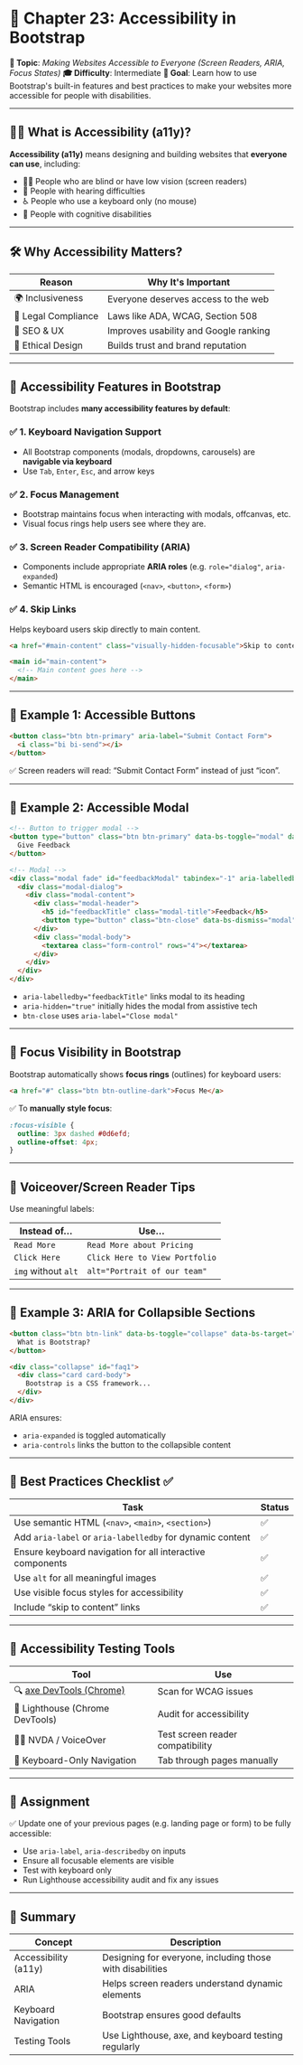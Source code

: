 # 📘 **Chapter 23: Accessibility in Bootstrap**

**🎯 Topic**: *Making Websites Accessible to Everyone (Screen Readers, ARIA, Focus States)*
**🎓 Difficulty**: Intermediate
**🎯 Goal**: Learn how to use Bootstrap's built-in features and best practices to make your websites more accessible for people with disabilities.

---

## 🧑‍🦯 What is Accessibility (a11y)?

**Accessibility (a11y)** means designing and building websites that **everyone can use**, including:

* 👨‍🦯 People who are blind or have low vision (screen readers)
* 🧏 People with hearing difficulties
* ♿ People who use a keyboard only (no mouse)
* 🧠 People with cognitive disabilities

---

## 🛠️ Why Accessibility Matters?

| Reason              | Why It's Important                    |
| ------------------- | ------------------------------------- |
| 🌍 Inclusiveness    | Everyone deserves access to the web   |
| 📜 Legal Compliance | Laws like ADA, WCAG, Section 508      |
| 💼 SEO & UX         | Improves usability and Google ranking |
| 💙 Ethical Design   | Builds trust and brand reputation     |

---

## 🚀 Accessibility Features in Bootstrap

Bootstrap includes **many accessibility features by default**:

### ✅ 1. **Keyboard Navigation Support**

* All Bootstrap components (modals, dropdowns, carousels) are **navigable via keyboard**
* Use `Tab`, `Enter`, `Esc`, and arrow keys

### ✅ 2. **Focus Management**

* Bootstrap maintains focus when interacting with modals, offcanvas, etc.
* Visual focus rings help users see where they are.

### ✅ 3. **Screen Reader Compatibility (ARIA)**

* Components include appropriate **ARIA roles** (e.g. `role="dialog"`, `aria-expanded`)
* Semantic HTML is encouraged (`<nav>`, `<button>`, `<form>`)

### ✅ 4. **Skip Links**

Helps keyboard users skip directly to main content.

```html
<a href="#main-content" class="visually-hidden-focusable">Skip to content</a>
```

```html
<main id="main-content">
  <!-- Main content goes here -->
</main>
```

---

## 🧪 Example 1: Accessible Buttons

```html
<button class="btn btn-primary" aria-label="Submit Contact Form">
  <i class="bi bi-send"></i>
</button>
```

✅ Screen readers will read: “Submit Contact Form” instead of just “icon”.

---

## 🧪 Example 2: Accessible Modal

```html
<!-- Button to trigger modal -->
<button type="button" class="btn btn-primary" data-bs-toggle="modal" data-bs-target="#feedbackModal">
  Give Feedback
</button>

<!-- Modal -->
<div class="modal fade" id="feedbackModal" tabindex="-1" aria-labelledby="feedbackTitle" aria-hidden="true">
  <div class="modal-dialog">
    <div class="modal-content">
      <div class="modal-header">
        <h5 id="feedbackTitle" class="modal-title">Feedback</h5>
        <button type="button" class="btn-close" data-bs-dismiss="modal" aria-label="Close modal"></button>
      </div>
      <div class="modal-body">
        <textarea class="form-control" rows="4"></textarea>
      </div>
    </div>
  </div>
</div>
```

* `aria-labelledby="feedbackTitle"` links modal to its heading
* `aria-hidden="true"` initially hides the modal from assistive tech
* `btn-close` uses `aria-label="Close modal"`

---

## 🎨 Focus Visibility in Bootstrap

Bootstrap automatically shows **focus rings** (outlines) for keyboard users:

```html
<a href="#" class="btn btn-outline-dark">Focus Me</a>
```

✅ To **manually style focus**:

```css
:focus-visible {
  outline: 3px dashed #0d6efd;
  outline-offset: 4px;
}
```

---

## 💬 Voiceover/Screen Reader Tips

Use meaningful labels:

| Instead of…         | Use…                           |
| ------------------- | ------------------------------ |
| `Read More`         | `Read More about Pricing`      |
| `Click Here`        | `Click Here to View Portfolio` |
| `img` without `alt` | `alt="Portrait of our team"`   |

---

## 🧪 Example 3: ARIA for Collapsible Sections

```html
<button class="btn btn-link" data-bs-toggle="collapse" data-bs-target="#faq1" aria-expanded="false" aria-controls="faq1">
  What is Bootstrap?
</button>

<div class="collapse" id="faq1">
  <div class="card card-body">
    Bootstrap is a CSS framework...
  </div>
</div>
```

ARIA ensures:

* `aria-expanded` is toggled automatically
* `aria-controls` links the button to the collapsible content

---

## 📌 Best Practices Checklist ✅

| Task                                                      | Status |
| --------------------------------------------------------- | ------ |
| Use semantic HTML (`<nav>`, `<main>`, `<section>`)        | ✅      |
| Add `aria-label` or `aria-labelledby` for dynamic content | ✅      |
| Ensure keyboard navigation for all interactive components | ✅      |
| Use `alt` for all meaningful images                       | ✅      |
| Use visible focus styles for accessibility                | ✅      |
| Include “skip to content” links                           | ✅      |

---

## 🧠 Accessibility Testing Tools

| Tool                                                            | Use                              |
| --------------------------------------------------------------- | -------------------------------- |
| 🔍 [axe DevTools (Chrome)](https://www.deque.com/axe/devtools/) | Scan for WCAG issues             |
| 🧪 Lighthouse (Chrome DevTools)                                 | Audit for accessibility          |
| 🧑‍🦯 NVDA / VoiceOver                                          | Test screen reader compatibility |
| 🔀 Keyboard-Only Navigation                                     | Tab through pages manually       |

---

## 🧪 Assignment

✅ Update one of your previous pages (e.g. landing page or form) to be fully accessible:

* Use `aria-label`, `aria-describedby` on inputs
* Ensure all focusable elements are visible
* Test with keyboard only
* Run Lighthouse accessibility audit and fix any issues

---

## 🎯 Summary

| Concept              | Description                                               |
| -------------------- | --------------------------------------------------------- |
| Accessibility (a11y) | Designing for everyone, including those with disabilities |
| ARIA                 | Helps screen readers understand dynamic elements          |
| Keyboard Navigation  | Bootstrap ensures good defaults                           |
| Testing Tools        | Use Lighthouse, axe, and keyboard testing regularly       |
